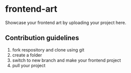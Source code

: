 # frontend-art

Showcase your frontend art by uploading your project here.


## Contribution guidelines

1. fork respository and clone using git
2. create a folder
3. switch to new branch and make your frontend project
4. pull your project
